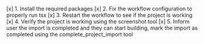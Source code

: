 [x] 1. Install the required packages
[x] 2. Fix the workflow configuration to properly run tsx
[x] 3. Restart the workflow to see if the project is working
[x] 4. Verify the project is working using the screenshot tool
[x] 5. Inform user the import is completed and they can start building, mark the import as completed using the complete_project_import tool